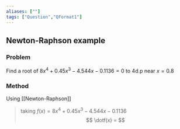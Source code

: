 ```yaml
---
aliases: [""]
tags: ["Question","QFormat1"]
---
```


## Newton-Raphson example
### Problem
Find a root of $8x^4+0.45x^3-4.544x-0.1136=0$ to 4d.p near $x=0.8$

### Method
Using [[Newton-Raphson]]

> taking $f(x) = 8x^4+0.45x^3-4.544x-0.1136$
> $$ \dotf(x) = $$